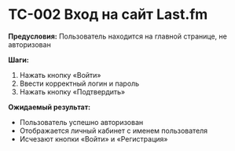 # TC-002 Вход на сайт Last.fm

**Предусловия:** Пользователь находится на главной странице, не авторизован

**Шаги:**
1. Нажать кнопку «Войти»
2. Ввести корректный логин и пароль
3. Нажать кнопку «Подтвердить»

**Ожидаемый результат:**
- Пользователь успешно авторизован
- Отображается личный кабинет с именем пользователя
- Исчезают кнопки «Войти» и «Регистрация»